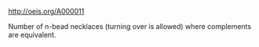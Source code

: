 http://oeis.org/A000011

Number of n-bead necklaces (turning over is allowed) where complements are equivalent.

